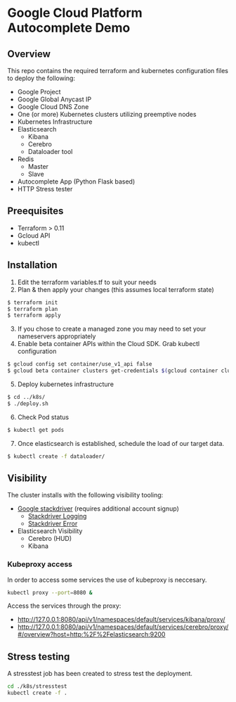 # Google Cloud Platform Autocomplete Demo
## Overview
This repo contains the required terraform and kubernetes configuration files to deploy the following:
- Google Project
- Google Global Anycast IP
- Google Cloud DNS Zone
- One (or more) Kubernetes clusters utilizing preemptive nodes
- Kubernetes Infrastructure
 - Elasticsearch
   - Kibana
   - Cerebro
   - Dataloader tool
 - Redis
   - Master
   - Slave
 - Autocomplete App (Python Flask based)
 - HTTP Stress tester

## Preequisites
- Terraform > 0.11
- Gcloud API
- kubectl

## Installation

1. Edit the terraform variables.tf to suit your needs
2. Plan & then apply your changes (this assumes local terraform state)
```bash
$ terraform init
$ terraform plan
$ terraform apply
```
3. If you chose to create a managed zone you may need to set your nameservers appropriately
4. Enable beta container APIs within the Cloud SDK. Grab kubectl configuration
```bash
$ gcloud config set container/use_v1_api false
$ gcloud beta container clusters get-credentials $(gcloud container clusters list |tail -n 1 | awk {'print $1'}) --region us-west1
```
5. Deploy kubernetes infrastructure
```bash
$ cd ../k8s/
$ ./deploy.sh
```
6. Check Pod status
```bash
$ kubectl get pods
```
7. Once elasticsearch is established, schedule the load of our target data.
```bash
$ kubectl create -f dataloader/
```

## Visibility
The cluster installs with the following visibility tooling:
- [Google stackdriver](https://app.google.stackdriver.com/) (requires additional account signup)
  - [Stackdriver Logging](https://console.cloud.google.com/logs/)
  - [Stackdriver Error](https://console.cloud.google.com/errors)
- Elasticsearch Visibility
  - Cerebro (HUD) 
  - Kibana

### Kubeproxy access
In order to access some services the use of kubeproxy is neccesary.
```bash
kubectl proxy --port=8080 &
```
Access the services through the proxy:
- http://127.0.0.1:8080/api/v1/namespaces/default/services/kibana/proxy/
- http://127.0.0.1:8080/api/v1/namespaces/default/services/cerebro/proxy/#/overview?host=http:%2F%2Felasticsearch:9200

## Stress testing
A stresstest job has been created to stress test the deployment.
```bash
cd ./k8s/stresstest
kubectl create -f .
```